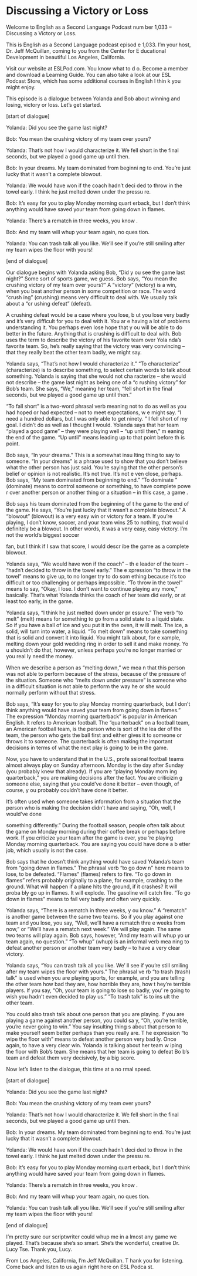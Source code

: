 # Discussing a Victory or Loss

Welcome to English as a Second Language Podcast num ber 1,033 – Discussing a Victory or Loss.  

This is English as a Second Language podcast episod e 1,033. I’m your host, Dr. Jeff McQuillan, coming to you from the Center for E ducational Development in beautiful Los Angeles, California.  

Visit our website at ESLPod.com. You know what to d o. Become a member and download a Learning Guide. You can also take a look  at our ESL Podcast Store, which has some additional courses in English I thin k you might enjoy. 

This episode is a dialogue between Yolanda and Bob about winning and losing, victory or loss. Let’s get started. 

[start of dialogue] 

Yolanda: Did you see the game last night?  

Bob: You mean the crushing victory of my team over yours? 

Yolanda: That’s not how I would characterize it. We  fell short in the final seconds, but we played a good game up until then. 

Bob: In your dreams. My team dominated from beginni ng to end. You’re just lucky that it wasn’t a complete blowout.  

Yolanda: We would have won if the coach hadn’t deci ded to throw in the towel early. I think he just melted down under the pressu re. 

Bob: It’s easy for you to play Monday morning quart erback, but I don’t think anything would have saved your team from going down  in flames. 

Yolanda: There’s a rematch in three weeks, you know . 

Bob: And my team will whup your team again, no ques tion.  

Yolanda: You can trash talk all you like. We’ll see  if you’re still smiling after my team wipes the floor with yours! 

[end of dialogue]  

 Our dialogue begins with Yolanda asking Bob, “Did y ou see the game last night?” Some sort of sports game, we guess. Bob says, “You mean the crushing victory of my team over yours?” A “victory” (victory) is a win, when you beat another person in some competition or race. The word “crush ing” (crushing) means very difficult to deal with. We usually talk about a “cr ushing defeat” (defeat).  

A crushing defeat would be a case where you lose, b ut you lose very badly and it’s very difficult for you to deal with it. You ar e having a lot of problems understanding it. You perhaps even lose hope that y ou will be able to do better in the future. Anything that is crushing is difficult to deal with. Bob uses the term to describe the victory of his favorite team over Yola nda’s favorite team. So, he’s really saying that the victory was very convincing – that they really beat the other team badly, we might say.  

Yolanda says, “That’s not how I would characterize it.” “To characterize” (characterize) is to describe something, to select certain words to talk about something. Yolanda is saying that she would not cha racterize – she would not describe – the game last night as being one of a “c rushing victory” for Bob’s team. She says, “We,” meaning her team, “fell short  in the final seconds, but we played a good game up until then.”  

“To fall short” is a two-word phrasal verb meaning not to do as well as you had hoped or had expected – not to meet expectations, w e might say. “I need a hundred dollars, but I was only able to get ninety. ” I fell short of my goal. I didn’t do as well as I thought I would. Yolanda says that her team “played a good game” – they were playing well – “up until then,” m eaning the end of the game. “Up until” means leading up to that point before th is point.  

Bob says, “In your dreams.” This is a somewhat insu lting thing to say to someone. “In your dreams” is a phrase used to show that you don’t believe what the other person has just said. You’re saying that the other person’s belief or opinion is not realistic. It’s not true. It’s not e ven close, perhaps. Bob says, “My team dominated from beginning to end.” “To dominate ” (dominate) means to control someone or something, to have complete powe r over another person or another thing or a situation – in this case, a game .  

Bob says his team dominated from the beginning of t he game to the end of the game. He says, “You’re just lucky that it wasn’t a complete blowout.” A “blowout” (blowout) is a very easy win or victory for a team.  If you’re playing, I don’t know, soccer, and your team wins 25 to nothing, that woul d definitely be a blowout. In other words, it was a very easy, easy victory. I’m not the world’s biggest soccer  

fan, but I think if I saw that score, I would descr ibe the game as a complete blowout.  

Yolanda says, “We would have won if the coach” – th e leader of the team – “hadn’t decided to throw in the towel early.” The e xpression “to throw in the towel” means to give up, to no longer try to do som ething because it’s too difficult or too challenging or perhaps impossible. “To throw  in the towel” means to say, “Okay, I lose. I don’t want to continue playing any more,” basically. That’s what Yolanda thinks the coach of her team did early, or at least too early, in the game.  

Yolanda says, “I think he just melted down under pr essure.” The verb “to melt” (melt) means for something to go from a solid state  to a liquid state. So if you have a ball of ice and you put it in the oven, it w ill melt. The ice, a solid, will turn into water, a liquid. “To melt down” means to take something that is solid and convert it into liquid. You might talk about, for e xample, melting down your gold wedding ring in order to sell it and make money. Yo u shouldn’t do that, however, unless perhaps you’re no longer married or you real ly need the money.  

When we describe a person as “melting down,” we mea n that this person was not able to perform because of the stress, because of the pressure of the situation. Someone who “melts down under pressure” is someone who in a difficult situation is not able to perform the way he or she would normally perform without that stress. 

Bob says, “It’s easy for you to play Monday morning  quarterback, but I don’t think anything would have saved your team from going down  in flames.” The expression “Monday morning quarterback” is popular in American English. It refers to American football. The “quarterback” on a  football team, an American football team, is the person who is sort of the lea der of the team, the person who gets the ball first and either gives it to someone or throws it to someone. The quarterback is often making the important decisions  in terms of what the next play is going to be in the game.  

Now, you have to understand that in the U.S., profe ssional football teams almost always play on Sunday afternoon. Monday is the day after Sunday (you probably knew that already). If you are “playing Monday morn ing quarterback,” you are making decisions after the fact. You are criticizin g someone else, saying that you could’ve done it better – even though, of course, y ou probably couldn’t have done it better.  

It’s often used when someone takes information from  a situation that the person who is making the decision didn’t have and saying, “Oh, well, I would’ve done  

something differently.” During the football season,  people often talk about the game on Monday morning during their coffee break or  perhaps before work. If you criticize your team after the game is over, you ’re playing Monday morning quarterback. You are saying you could have done a b etter job, which usually is not the case.  

Bob says that he doesn’t think anything would have saved Yolanda’s team from “going down in flames.” The phrasal verb “to go dow n” here means to lose, to be defeated. “Flames” (flames) refers to fire. “To go down in flames” refers probably originally to a plane, for example, crashing to the  ground. What will happen if a plane hits the ground, if it crashes? It will proba bly go up in flames. It will explode. The gasoline will catch fire. “To go down in flames” means to fail very badly and often very quickly.  

Yolanda says, “There is a rematch in three weeks, y ou know.” A “rematch” is another game between the same two teams. So if you play against one team and you lose, you say, “Well, we’ll have a rematch thre e weeks from now,” or “We’ll have a rematch next week.” We will play again. The same two teams will play again. Bob says, however, “And my team will whup yo ur team again, no question.” “To whup” (whup) is an informal verb mea ning to defeat another person or another team very badly – to have a very clear victory.  

Yolanda says, “You can trash talk all you like. We’ ll see if you’re still smiling after my team wipes the floor with yours.” The phrasal ve rb “to trash (trash) talk” is used when you are playing sports, for example, and you are telling the other team how bad they are, how horrible they are, how t hey’re terrible players. If you say, “Oh, your team is going to lose so badly, you’ re going to wish you hadn’t even decided to play us.” “To trash talk” is to ins ult the other team.  

You could also trash talk about one person that you  are playing. If you are playing a game against another person, you could sa y, “Oh, you’re terrible, you’re never going to win.” You say insulting thing s about that person to make yourself seem better perhaps than you really are. T he expression “to wipe the floor with” means to defeat another person very bad ly. Once again, to have a very clear win. Yolanda is talking about her team w iping the floor with Bob’s team. She means that her team is going to defeat Bo b’s team and defeat them very decisively, by a big score.  

Now let’s listen to the dialogue, this time at a no rmal speed. 

[start of dialogue] 

Yolanda: Did you see the game last night?  

Bob: You mean the crushing victory of my team over yours? 

Yolanda: That’s not how I would characterize it. We  fell short in the final seconds, but we played a good game up until then. 

Bob: In your dreams. My team dominated from beginni ng to end. You’re just lucky that it wasn’t a complete blowout.  

Yolanda: We would have won if the coach hadn’t deci ded to throw in the towel early. I think he just melted down under the pressu re. 

Bob: It’s easy for you to play Monday morning quart erback, but I don’t think anything would have saved your team from going down  in flames. 

Yolanda: There’s a rematch in three weeks, you know . 

Bob: And my team will whup your team again, no ques tion.  

Yolanda: You can trash talk all you like. We’ll see  if you’re still smiling after my team wipes the floor with yours! 

[end of dialogue] 

I’m pretty sure our scriptwriter could whup me in a lmost any game we played. That’s because she’s so smart. She’s the wonderful,  creative Dr. Lucy Tse. Thank you, Lucy.  

From Los Angeles, California, I’m Jeff McQuillan. T hank you for listening. Come back and listen to us again right here on ESL Podca st. 

